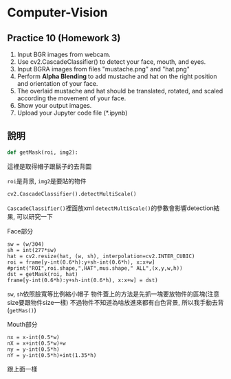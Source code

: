 # Computer-Vision
## Practice 10 (Homework 3)
1. Input BGR images from webcam.
2. Use cv2.CascadeClassifier() to detect your face, mouth, and eyes.
3. Input BGRA images from files "mustache.png" and "hat.png"
4. Perform <b> Alpha Blending </b> to add mustache and hat on the right position and orientation of your face.
5. The overlaid mustache and hat should be translated, rotated, and scaled according the movement of your face. 
6. Show your output images.
7. Upload your Jupyter code file (*.ipynb)

## 說明
```python
def getMask(roi, img2):
```
這裡是取得帽子跟鬍子的去背圖

`roi`是背景, `img2`是要貼的物件
```python
cv2.CascadeClassifier().detectMultiScale()
```
`CascadeClassifier()`裡面放xml
`detectMultiScale()`的參數會影響detection結果, 可以研究一下

Face部分
```python=
sw = (w/304)
sh = int(277*sw)
hat = cv2.resize(hat, (w, sh), interpolation=cv2.INTER_CUBIC)
roi = frame[y-int(0.6*h):y+sh-int(0.6*h), x:x+w]
#print("ROI",roi.shape,",HAT",mus.shape," ALL",(x,y,w,h))
dst = getMask(roi, hat)
frame[y-int(0.6*h):y+sh-int(0.6*h), x:x+w] = dst)
```
`sw`, `sh`依照臉寬等比例縮小帽子
物件蓋上的方法是先抓一塊要放物件的區塊(注意size要跟物件size一樣)
不過物件不知道為啥放進來都有白色背景, 所以我手動去背(`getMas()`)

Mouth部分
```python=
nx = x-int(0.5*w)
nX = x+int(0.5*w)+w
ny = y-int(0.5*h)
nY = y-int(0.5*h)+int(1.35*h)
```
跟上面一樣
